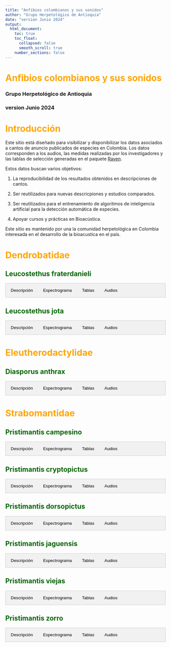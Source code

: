```yaml
---
title: "Anfibios colombianos y sus sonidos"
author: "Grupo Herpetológico de Antioquia"
date: "version Junio 2024"
output:
  html_document: 
    toc: true
    toc_float:
      collapsed: false
      smooth_scroll: true
    number_sections: false
---
```


<style>
h1 {
  color: orange;
}
h2 {
  color: darkgreen;
}
.tab {
  overflow: hidden;
  border: 1px solid #ccc;
  background-color: #f1f1f1;
}
.tab button {
  background-color: inherit;
  float: left;
  border: none;
  outline: none;
  cursor: pointer;
  padding: 14px 16px;
  transition: 0.3s;
}
.tab button:hover {
  background-color: #ddd;
}
.tab button.active {
  background-color: #ccc;
}
.tabcontent {
  display: none;
  padding: 6px 12px;
  border: 1px solid #ccc;
  border-top: none;
}
</style>

<script>
function openTab(evt, tabName) {
  var i, tabcontent, tablinks;
  tabcontent = document.getElementsByClassName("tabcontent");
  for (i = 0; i < tabcontent.length; i++) {
    tabcontent[i].style.display = "none";
  }
  tablinks = document.getElementsByClassName("tablinks");
  for (i = 0; i < tablinks.length; i++) {
    tablinks[i].className = tablinks[i].className.replace(" active", "");
  }
  document.getElementById(tabName).style.display = "block";
  evt.currentTarget.className += " active";
}
</script>


# Anfibios colombianos y sus sonidos
### Grupo Herpetológico de Antioquia
### version Junio 2024

# Introducción

Este sitio está diseñado para visibilizar y disponibilizar los datos asociados a cantos de anuncio publicados de especies en Colombia. Los datos corresponden a los audios, las medidas realizadas por los investigadores y las tablas de selección generadas en el paquete [Raven](https://store.birds.cornell.edu/collections/raven-sound-software).

Estos datos buscan varios objetivos:

1.  La reproducibilidad de los resultados obtenidos en descripciones de cantos.

2.  Ser reutilizados para nuevas descricpiones y estudios comparados.

3.  Ser reutilizados para el entrenamiento de algoritmos de inteligencia artificial para la detección automática de especies.

4.  Apoyar cursos y prácticas en Bioacústica.

Este sitio es mantenido por una la comunidad herpetológica en Colombia interesada en el desarrollo de la bioacustica en el país.

# Dendrobatidae

## Leucostethus fraterdanieli

<div class="tab">
  <button class="tablinks" onclick="openTab(event, 'DescripcionL')">Descripción</button>
  <button class="tablinks" onclick="openTab(event, 'EspectrogramaL')">Espectrograma</button>
  <button class="tablinks" onclick="openTab(event, 'TablasL')">Tablas</button>
  <button class="tablinks" onclick="openTab(event, 'AudiosL')">Audios</button>
</div>

<div id="DescripcionL" class="tabcontent">
  <h3>Descripción</h3>
  <img src="images/Sin_titulo_1.png" alt="MHUAA 4567" style="width:10cm;">
  <p>Si utiliza los datos, cítese como:</p>
  <p><strong>Marín, C.M., C. Molina-Zuluaga, A. Restrepo, E.Cano & J.M. Daza.</strong> 2018. A new species of <i>Leucostethus</i> (Anura: Dendrobatidae) from the eastern versant of the Central Cordillera of Colombia with comments on the phylogenetic position of <i>Colostethus fraterdanieli</i>. <i>Zootaxa</i> 4461: 359--380. <a href="https://doi.org/10.11646/zootaxa.4461.3.3">https://doi.org/10.11646/zootaxa.4461.3.3</a>.</p>
</div>

<div id="EspectrogramaL" class="tabcontent">
  <h3>Espectrograma</h3>
  <p>Contenido</p>
</div>

<div id="TablasL" class="tabcontent">
  <h3>Tablas</h3>
  <p>Tabla de medidas</p>
  <p>Tabla de seleccion (Raven)</p>
</div>

<div id="AudiosL" class="tabcontent">
  <h3>Audios</h3>
  <p>audio1.wav</p>
  <p>audio1.wav</p>
  <p>audio1.wav</p>
  <p>audio1.wav</p>
</div>

## Leucostethus jota

<div class="tab">
  <button class="tablinks" onclick="openTab(event, 'DescripcionJ')">Descripción</button>
  <button class="tablinks" onclick="openTab(event, 'EspectrogramaJ')">Espectrograma</button>
  <button class="tablinks" onclick="openTab(event, 'TablasJ')">Tablas</button>
  <button class="tablinks" onclick="openTab(event, 'AudiosJ')">Audios</button>
</div>

<div id="DescripcionJ" class="tabcontent">
  <h3>Descripción</h3>
  <p>Aqui iria</p>
  <p>una foto,</p>
  <p>quiza un mapa</p>
  <p>y la citación de la publicación</p>
</div>

<div id="EspectrogramaJ" class="tabcontent">
  <h3>Espectrograma</h3>
  <p>Contenido</p>
</div>

<div id="TablasJ" class="tabcontent">
  <h3>Tablas</h3>
  <p>Tabla de medidas</p>
  <p>Tabla de seleccion (Raven)</p>
</div>

<div id="AudiosJ" class="tabcontent">
  <h3>Audios</h3>
  <p>audio1.wav</p>
  <p>audio1.wav</p>
  <p>audio1.wav</p>
  <p>audio1.wav</p>
</div>

# Eleutherodactylidae

## Diasporus anthrax

<div class="tab">
  <button class="tablinks" onclick="openTab(event, 'DescripcionD')">Descripción</button>
  <button class="tablinks" onclick="openTab(event, 'EspectrogramaD')">Espectrograma</button>
  <button class="tablinks" onclick="openTab(event, 'TablasD')">Tablas</button>
  <button class="tablinks" onclick="openTab(event, 'AudiosD')">Audios</button>
</div>

<div id="DescripcionD" class="tabcontent">
  <h3>Descripción</h3>
  <p>Aqui iria</p>
  <p>una foto,</p>
  <p>quiza un mapa</p>
  <p>y la citación de la publicación</p>
</div>

<div id="EspectrogramaD" class="tabcontent">
  <h3>Espectrograma</h3>
  <p>Contenido</p>
</div>

<div id="TablasD" class="tabcontent">
  <h3>Tablas</h3>
  <p>Tabla de medidas</p>
  <p>Tabla de seleccion (Raven)</p>
</div>

<div id="AudiosD" class="tabcontent">
  <h3>Audios</h3>
  <p>audio1.wav</p>
  <p>audio1.wav</p>
  <p>audio1.wav</p>
  <p>audio1.wav</p>
</div>

# Strabomantidae

## Pristimantis campesino

<div class="tab">
  <button class="tablinks" onclick="openTab(event, 'DescripcionC')">Descripción</button>
  <button class="tablinks" onclick="openTab(event, 'EspectrogramaC')">Espectrograma</button>
  <button class="tablinks" onclick="openTab(event, 'TablasC')">Tablas</button>
  <button class="tablinks" onclick="openTab(event, 'AudiosC')">Audios</button>
</div>

<div id="DescripcionC" class="tabcontent">
  <h3>Descripción</h3>
  <p>Aqui iria</p>
  <p>una foto,</p>
  <p>quiza un mapa</p>
  <p>y la citación de la publicación</p>
</div>

<div id="EspectrogramaC" class="tabcontent">
  <h3>Espectrograma</h3>
  <p>Contenido</p>
</div>

<div id="TablasC" class="tabcontent">
  <h3>Tablas</h3>
  <p>Tabla de medidas</p>
  <p>Tabla de seleccion (Raven)</p>
</div>

<div id="AudiosC" class="tabcontent">
  <h3>Audios</h3>
  <p>audio1.wav</p>
  <p>audio1.wav</p>
  <p>audio1.wav</p>
  <p>audio1.wav</p>
</div>

## Pristimantis cryptopictus

<div class="tab">
  <button class="tablinks" onclick="openTab(event, 'DescripcionP1')">Descripción</button>
  <button class="tablinks" onclick="openTab(event, 'EspectrogramaP1')">Espectrograma</button>
  <button class="tablinks" onclick="openTab(event, 'TablasP1')">Tablas</button>
  <button class="tablinks" onclick="openTab(event, 'AudiosP1')">Audios</button>
</div>

<div id="DescripcionP1" class="tabcontent">
  <h3>Descripción</h3>
  <p>Aqui iria</p>
  <p>una foto,</p>
  <p>quiza un mapa</p>
  <p>y la citación de la publicación</p>
</div>

<div id="EspectrogramaP1" class="tabcontent">
  <h3>Espectrograma</h3>
  <p>Contenido</p>
</div>

<div id="TablasP1" class="tabcontent">
  <h3>Tablas</h3>
  <p>Tabla de medidas</p>
  <p>Tabla de seleccion (Raven)</p>
</div>

<div id="AudiosP1" class="tabcontent">
  <h3>Audios</h3>
  <p>audio1.wav</p>
  <p>audio1.wav</p>
  <p>audio1.wav</p>
  <p>audio1.wav</p>
</div>

## Pristimantis dorsopictus

<div class="tab">
  <button class="tablinks" onclick="openTab(event, 'DescripcionP2')">Descripción</button>
  <button class="tablinks" onclick="openTab(event, 'EspectrogramaP2')">Espectrograma</button>
  <button class="tablinks" onclick="openTab(event, 'TablasP2')">Tablas</button>
  <button class="tablinks" onclick="openTab(event, 'AudiosP2')">Audios</button>
</div>

<div id="DescripcionP2" class="tabcontent">
  <h3>Descripción</h3>
  <p>Aqui iria</p>
  <p>una foto,</p>
  <p>quiza un mapa</p>
  <p>y la citación de la publicación</p>
</div>

<div id="EspectrogramaP2" class="tabcontent">
  <h3>Espectrograma</h3>
  <p>Contenido</p>
</div>

<div id="TablasP2" class="tabcontent">
  <h3>Tablas</h3>
  <p>Tabla de medidas</p>
  <p>Tabla de seleccion (Raven)</p>
</div>

<div id="AudiosP2" class="tabcontent">
  <h3>Audios</h3>
  <p>audio1.wav</p>
  <p>audio1.wav</p>
  <p>audio1.wav</p>
  <p>audio1.wav</p>
</div>

## Pristimantis jaguensis

<div class="tab">
  <button class="tablinks" onclick="openTab(event, 'DescripcionP3')">Descripción</button>
  <button class="tablinks" onclick="openTab(event, 'EspectrogramaP3')">Espectrograma</button>
  <button class="tablinks" onclick="openTab(event, 'TablasP3')">Tablas</button>
  <button class="tablinks" onclick="openTab(event, 'AudiosP3')">Audios</button>
</div>

<div id="DescripcionP3" class="tabcontent">
  <h3>Descripción</h3>
  <p>Aqui iria</p>
  <p>una foto,</p>
  <p>quiza un mapa</p>
  <p>y la citación de la publicación</p>
</div>

<div id="EspectrogramaP3" class="tabcontent">
  <h3>Espectrograma</h3>
  <p>Contenido</p>
</div>

<div id="TablasP3" class="tabcontent">
  <h3>Tablas</h3>
  <p>Tabla de medidas</p>
  <p>Tabla de seleccion (Raven)</p>
</div>

<div id="AudiosP3" class="tabcontent">
  <h3>Audios</h3>
  <p>audio1.wav</p>
  <p>audio1.wav</p>
  <p>audio1.wav</p>
  <p>audio1.wav</p>
</div>

## Pristimantis viejas

<div class="tab">
  <button class="tablinks" onclick="openTab(event, 'DescripcionP4')">Descripción</button>
  <button class="tablinks" onclick="openTab(event, 'EspectrogramaP4')">Espectrograma</button>
  <button class="tablinks" onclick="openTab(event, 'TablasP4')">Tablas</button>
  <button class="tablinks" onclick="openTab(event, 'AudiosP4')">Audios</button>
</div>

<div id="DescripcionP4" class="tabcontent">
  <h3>Descripción</h3>
  <p>Aqui iria</p>
  <p>una foto,</p>
  <p>quiza un mapa</p>
  <p>y la citación de la publicación</p>
</div>

<div id="EspectrogramaP4" class="tabcontent">
  <h3>Espectrograma</h3>
  <p>Contenido</p>
</div>

<div id="TablasP4" class="tabcontent">
  <h3>Tablas</h3>
  <p>Tabla de medidas</p>
  <p>Tabla de seleccion (Raven)</p>
</div>

<div id="AudiosP4" class="tabcontent">
  <h3>Audios</h3>
  <p>audio1.wav</p>
  <p>audio1.wav</p>
  <p>audio1.wav</p>
  <p>audio1.wav</p>
</div>

## Pristimantis zorro

<div class="tab">
  <button class="tablinks" onclick="openTab(event, 'DescripcionP5')">Descripción</button>
  <button class="tablinks" onclick="openTab(event, 'EspectrogramaP5')">Espectrograma</button>
  <button class="tablinks" onclick="openTab(event, 'TablasP5')">Tablas</button>
  <button class="tablinks" onclick="openTab(event, 'AudiosP5')">Audios</button>
</div>

<div id="DescripcionP5" class="tabcontent">
  <h3>Descripción</h3>
  <p>Aqui iria</p>
  <p>una foto,</p>
  <p>quiza un mapa</p>
  <p>y la citación de la publicación</p>
</div>

<div id="EspectrogramaP5" class="tabcontent">
  <h3>Espectrograma</h3>
  <p>Contenido</p>
</div>

<div id="TablasP5" class="tabcontent">
  <h3>Tablas</h3>
  <p>Tabla de medidas</p>
  <p>Tabla de seleccion (Raven)</p>
</div>

<div id="AudiosP5" class="tabcontent">
  <h3>Audios</h3>
  <p>audio1.wav</p>
  <p>audio1.wav</p>
  <p>audio1.wav</p>
  <p>audio1.wav</p>
</div>
